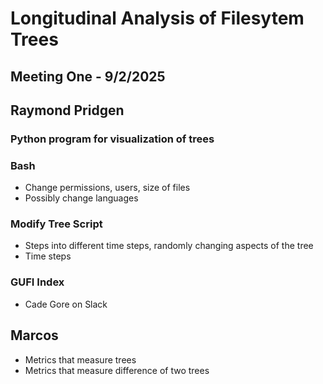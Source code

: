 # Longitudinal Analysis of Filesytem Trees

## Meeting One - 9/2/2025

## Raymond Pridgen
### Python program for visualization of trees

### Bash
- Change permissions, users, size of files
- Possibly change languages

### Modify Tree Script
- Steps into different time steps, randomly changing aspects of the tree
- Time steps

### GUFI Index
- Cade Gore on Slack

## Marcos
- Metrics that measure trees
- Metrics that measure difference of two trees